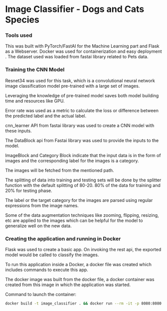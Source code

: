 # Image Classifier - Dogs and Cats Species

### Tools used

This was built with PyTorch/FastAI for the Machine Learning part and Flask as a Webserver. Docker was used for containerization and easy deployment . The dataset used was loaded from fastai library related to Pets data.


### Training the CNN Model

Resnet34 was used for this task, which is a convolutional neural network image classification model pre-trained with a large set of images.

Leveraging the knowledge of pre-trained model saves both model building time and resources like GPU.

Error rate was used as a metric to calculate the loss or difference between the predicted label and the actual label.

cnn_learner API from fastai library was used to create a CNN model with these inputs.

The DataBlock api from Fastai library was used to provide the inputs to the model.

ImageBlock and Category Block indicate that the input data is in the form of images and the
corresponding label for the images is a category.

The images will be fetched from the mentioned path.

The splitting of data into training and testing sets will be done by the splitter function with the default
splitting of 80-20. 80% of the data for training and 20% for testing phase.

The label or the target category for the images are parsed using regular expressions from the image
names.

Some of the data augmentation techniques like zooming, flipping, resizing, etc are applied to the
images which can be helpful for the model to generalize well on the new data.


### Creating the application and running in Docker

Flask was used to create a basic app. On invoking the rest api, the exported model would be called to classify the images.

To run this application inside a Docker, a docker file was created which includes commands to execute this app.

The docker image was built from the docker file, a docker container was created from this image in which the application was started.

Command to launch the container:
```bash
docker build -t image_classifier . && docker run --rm -it -p 8080:8080 image_classifier
```



